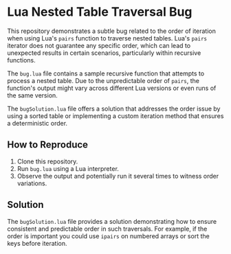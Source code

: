 # Lua Nested Table Traversal Bug

This repository demonstrates a subtle bug related to the order of iteration when using Lua's `pairs` function to traverse nested tables.  Lua's `pairs` iterator does not guarantee any specific order, which can lead to unexpected results in certain scenarios, particularly within recursive functions.

The `bug.lua` file contains a sample recursive function that attempts to process a nested table. Due to the unpredictable order of `pairs`, the function's output might vary across different Lua versions or even runs of the same version.

The `bugSolution.lua` file offers a solution that addresses the order issue by using a sorted table or implementing a custom iteration method that ensures a deterministic order.

## How to Reproduce
1. Clone this repository.
2. Run `bug.lua` using a Lua interpreter.
3. Observe the output and potentially run it several times to witness order variations. 

## Solution
The `bugSolution.lua` file provides a solution demonstrating how to ensure consistent and predictable order in such traversals.  For example, if the order is important you could use `ipairs` on numbered arrays or sort the keys before iteration.